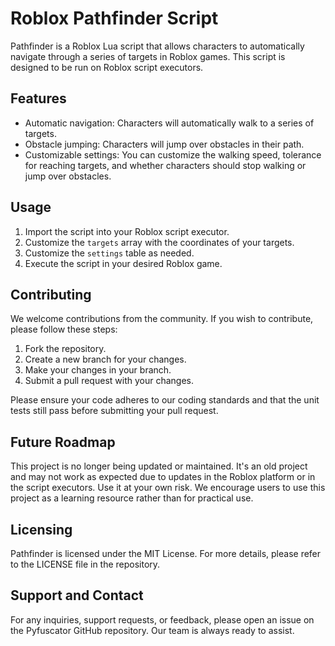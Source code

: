 # Roblox Pathfinder Script

Pathfinder is a Roblox Lua script that allows characters to automatically navigate through a series of targets in Roblox games. This script is designed to be run on Roblox script executors.

## Features

- Automatic navigation: Characters will automatically walk to a series of targets.
- Obstacle jumping: Characters will jump over obstacles in their path.
- Customizable settings: You can customize the walking speed, tolerance for reaching targets, and whether characters should stop walking or jump over obstacles.

## Usage

1. Import the script into your Roblox script executor.
2. Customize the `targets` array with the coordinates of your targets.
3. Customize the `settings` table as needed.
4. Execute the script in your desired Roblox game.

## Contributing

We welcome contributions from the community. If you wish to contribute, please follow these steps:

1. Fork the repository.
2. Create a new branch for your changes.
3. Make your changes in your branch.
4. Submit a pull request with your changes.

Please ensure your code adheres to our coding standards and that the unit tests still pass before submitting your pull request.

## Future Roadmap

This project is no longer being updated or maintained. It's an old project and may not work as expected due to updates in the Roblox platform or in the script executors. Use it at your own risk. We encourage users to use this project as a learning resource rather than for practical use.

## Licensing

Pathfinder is licensed under the MIT License. For more details, please refer to the LICENSE file in the repository.

## Support and Contact

For any inquiries, support requests, or feedback, please open an issue on the Pyfuscator GitHub repository. Our team is always ready to assist.
